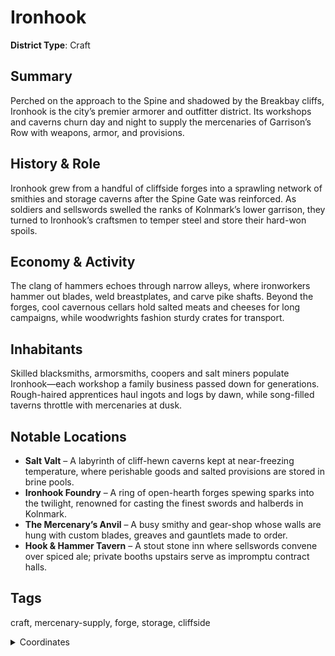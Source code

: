 # Ironhook

**District Type**: Craft

## Summary

Perched on the approach to the Spine and shadowed by the Breakbay cliffs, Ironhook is the city’s premier armorer and outfitter district. Its workshops and caverns churn day and night to supply the mercenaries of Garrison’s Row with weapons, armor, and provisions.

## History & Role

Ironhook grew from a handful of cliffside forges into a sprawling network of smithies and storage caverns after the Spine Gate was reinforced. As soldiers and sellswords swelled the ranks of Kolnmark’s lower garrison, they turned to Ironhook’s craftsmen to temper steel and store their hard-won spoils.

## Economy & Activity

The clang of hammers echoes through narrow alleys, where ironworkers hammer out blades, weld breastplates, and carve pike shafts. Beyond the forges, cool cavernous cellars hold salted meats and cheeses for long campaigns, while woodwrights fashion sturdy crates for transport.

## Inhabitants

Skilled blacksmiths, armorsmiths, coopers and salt miners populate Ironhook—each workshop a family business passed down for generations. Rough-haired apprentices haul ingots and logs by dawn, while song-filled taverns throttle with mercenaries at dusk.

## Notable Locations

- **Salt Valt** – A labyrinth of cliff-hewn caverns kept at near-freezing temperature, where perishable goods and salted provisions are stored in brine pools.  
- **Ironhook Foundry** – A ring of open-hearth forges spewing sparks into the twilight, renowned for casting the finest swords and halberds in Kolnmark.  
- **The Mercenary’s Anvil** – A busy smithy and gear-shop whose walls are hung with custom blades, greaves and gauntlets made to order.  
- **Hook & Hammer Tavern** – A stout stone inn where sellswords convene over spiced ale; private booths upstairs serve as impromptu contract halls.

## Tags

craft, mercenary-supply, forge, storage, cliffside

<details>
<summary>Coordinates</summary>

- [5055,4060]
- [5191,4170]
- [5191,4198]
- [5287,4242]
- [5341,4170]
- [5417,4168]
- [5431,4130]
- [5551,4092]
- [5563,4040]
- [5629,4002]
- [5607,3930]
- [5611,3832]
- [5677,3746]
- [5765,3704]
- [5755,3610]
- [5719,3566]
- [5753,3362]
- [5697,3322]

</details>
